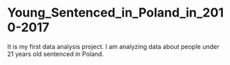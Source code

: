 # Young_Sentenced_in_Poland_in_2010-2017
It is my first data analysis project. I am analyzing data about people under 21 years old sentenced in Poland.
